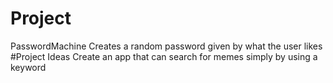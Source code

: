 # Project
PasswordMachine Creates a random password given by what the user likes
#Project Ideas
Create an app that can search for memes simply by using a keyword
